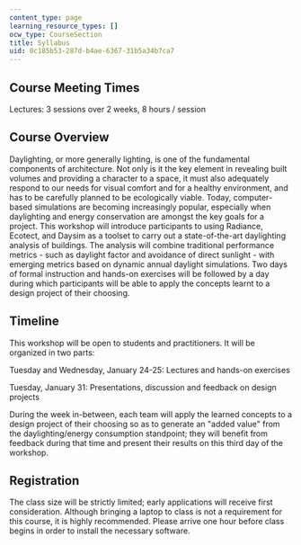 ```yaml
---
content_type: page
learning_resource_types: []
ocw_type: CourseSection
title: Syllabus
uid: 0c185b53-287d-b4ae-6367-31b5a34b7ca7
---
```


Course Meeting Times
--------------------

Lectures: 3 sessions over 2 weeks, 8 hours / session

Course Overview
---------------

Daylighting, or more generally lighting, is one of the fundamental components of architecture. Not only is it the key element in revealing built volumes and providing a character to a space, it must also adequately respond to our needs for visual comfort and for a healthy environment, and has to be carefully planned to be ecologically viable. Today, computer-based simulations are becoming increasingly popular, especially when daylighting and energy conservation are amongst the key goals for a project. This workshop will introduce participants to using Radiance, Ecotect, and Daysim as a toolset to carry out a state-of-the-art daylighting analysis of buildings. The analysis will combine traditional performance metrics - such as daylight factor and avoidance of direct sunlight - with emerging metrics based on dynamic annual daylight simulations. Two days of formal instruction and hands-on exercises will be followed by a day during which participants will be able to apply the concepts learnt to a design project of their choosing.

Timeline
--------

This workshop will be open to students and practitioners. It will be organized in two parts:

Tuesday and Wednesday, January 24-25: Lectures and hands-on exercises

Tuesday, January 31: Presentations, discussion and feedback on design projects

During the week in-between, each team will apply the learned concepts to a design project of their choosing so as to generate an "added value" from the daylighting/energy consumption standpoint; they will benefit from feedback during that time and present their results on this third day of the workshop.

Registration
------------

The class size will be strictly limited; early applications will receive first consideration. Although bringing a laptop to class is not a requirement for this course, it is highly recommended. Please arrive one hour before class begins in order to install the necessary software.